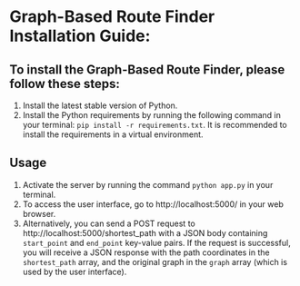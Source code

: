 # **Graph-Based Route Finder Installation Guide:**


## To install the Graph-Based Route Finder, please follow these steps:

1. Install the latest stable version of Python.
2. Install the Python requirements by running the following command in your terminal: ```pip install -r requirements.txt```. It is recommended to install the requirements in a virtual environment.

## Usage

1. Activate the server by running the command ``python app.py`` in your terminal.
2. To access the user interface, go to http://localhost:5000/ in your web browser.
3. Alternatively, you can send a POST request to http://localhost:5000/shortest_path with a JSON body containing `start_point` and `end_point` key-value pairs. If the request is successful, you will receive a JSON response with the path coordinates in the `shortest_path` array, and the original graph in the `graph` array (which is used by the user interface).
